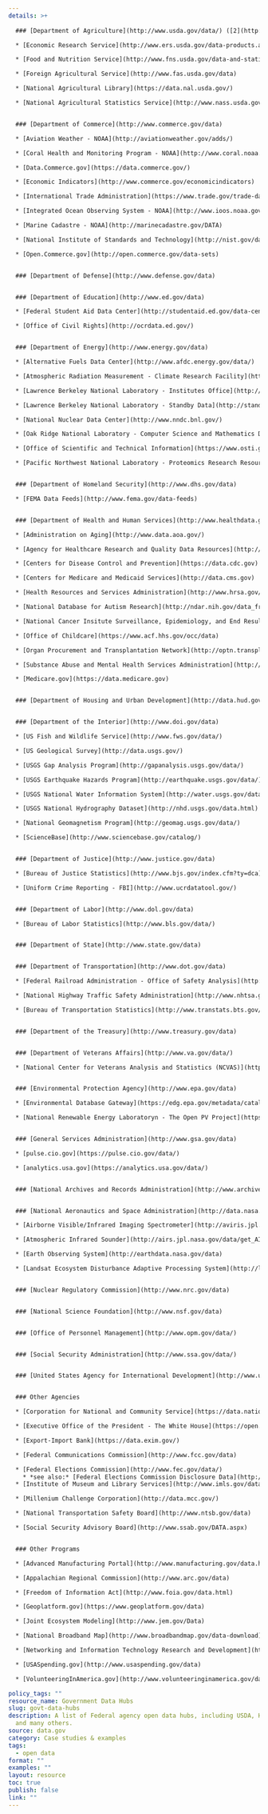 ```yaml
---
details: >+
  
  ### [Department of Agriculture](http://www.usda.gov/data/) ([2](http://www.usda.gov/wps/portal/usda/usdahome?navid=DATA_STATISTICS))

  * [Economic Research Service](http://www.ers.usda.gov/data-products.aspx)

  * [Food and Nutrition Service](http://www.fns.usda.gov/data-and-statistics)

  * [Foreign Agricultural Service](http://www.fas.usda.gov/data)

  * [National Agricultural Library](https://data.nal.usda.gov/)

  * [National Agricultural Statistics Service](http://www.nass.usda.gov/Data_and_Statistics/)


  ### [Department of Commerce](http://www.commerce.gov/data)

  * [Aviation Weather - NOAA](http://aviationweather.gov/adds/)

  * [Coral Health and Monitoring Program - NOAA](http://www.coral.noaa.gov/data.html)

  * [Data.Commerce.gov](https://data.commerce.gov/)

  * [Economic Indicators](http://www.commerce.gov/economicindicators)

  * [International Trade Administration](https://www.trade.gov/trade-data-analysis) 

  * [Integrated Ocean Observing System - NOAA](http://www.ioos.noaa.gov/data/)

  * [Marine Cadastre - NOAA](http://marinecadastre.gov/DATA)

  * [National Institute of Standards and Technology](http://nist.gov/data/)

  * [Open.Commerce.gov](http://open.commerce.gov/data-sets)


  ### [Department of Defense](http://www.defense.gov/data)


  ### [Department of Education](http://www.ed.gov/data)

  * [Federal Student Aid Data Center](http://studentaid.ed.gov/data-center)

  * [Office of Civil Rights](http://ocrdata.ed.gov/)


  ### [Department of Energy](http://www.energy.gov/data)

  * [Alternative Fuels Data Center](http://www.afdc.energy.gov/data/) 

  * [Atmospheric Radiation Measurement - Climate Research Facility](http://www.arm.gov/data)

  * [Lawrence Berkeley National Laboratory - Institutes Office](http://institutes.lanl.gov/data/)

  * [Lawrence Berkeley National Laboratory - Standby Data](http://standby.lbl.gov/data.html)

  * [National Nuclear Data Center](http://www.nndc.bnl.gov/)

  * [Oak Ridge National Laboratory - Computer Science and Mathematics Division](http://www.csm.ornl.gov/data/)

  * [Office of Scientific and Technical Information](https://www.osti.gov/dataexplorer/)

  * [Pacific Northwest National Laboratory - Proteomics Research Resource for Integrative Biology](http://panomics.pnnl.gov/data/) 


  ### [Department of Homeland Security](http://www.dhs.gov/data)

  * [FEMA Data Feeds](http://www.fema.gov/data-feeds)


  ### [Department of Health and Human Services](http://www.healthdata.gov)

  * [Administration on Aging](http://www.data.aoa.gov/)

  * [Agency for Healthcare Research and Quality Data Resources](http://www.ahrq.gov/research/data/index.html)

  * [Centers for Disease Control and Prevention](https://data.cdc.gov) [(2)](http://www.cdc.gov/datastatistics/)

  * [Centers for Medicare and Medicaid Services](http://data.cms.gov)

  * [Health Resources and Services Administration](http://www.hrsa.gov/data-statistics) ([2](http://datawarehouse.hrsa.gov/))

  * [National Database for Autism Research](http://ndar.nih.gov/data_from_labs.html)

  * [National Cancer Insitute Surveillance, Epidemiology, and End Results Program Turning Cancer Data Into Discovery](http://seer.cancer.gov/data/)

  * [Office of Childcare](https://www.acf.hhs.gov/occ/data)

  * [Organ Procurement and Transplantation Network](http://optn.transplant.hrsa.gov/data/)

  * [Substance Abuse and Mental Health Services Administration](http://www.samhsa.gov/data/)

  * [Medicare.gov](https://data.medicare.gov)


  ### [Department of Housing and Urban Development](http://data.hud.gov)


  ### [Department of the Interior](http://www.doi.gov/data) 

  * [US Fish and Wildlife Service](http://www.fws.gov/data/)

  * [US Geological Survey](http://data.usgs.gov/)

  * [USGS Gap Analysis Program](http://gapanalysis.usgs.gov/data/)

  * [USGS Earthquake Hazards Program](http://earthquake.usgs.gov/data/)

  * [USGS National Water Information System](http://water.usgs.gov/data/)

  * [USGS National Hydrography Dataset](http://nhd.usgs.gov/data.html)

  * [National Geomagnetism Program](http://geomag.usgs.gov/data/)

  * [ScienceBase](http://www.sciencebase.gov/catalog/)


  ### [Department of Justice](http://www.justice.gov/data)

  * [Bureau of Justice Statistics](http://www.bjs.gov/index.cfm?ty=dca)

  * [Uniform Crime Reporting - FBI](http://www.ucrdatatool.gov/)


  ### [Department of Labor](http://www.dol.gov/data)

  * [Bureau of Labor Statistics](http://www.bls.gov/data/)


  ### [Department of State](http://www.state.gov/data)


  ### [Department of Transportation](http://www.dot.gov/data)

  * [Federal Railroad Administration - Office of Safety Analysis](http://safetydata.fra.dot.gov/)

  * [National Highway Traffic Safety Administration](http://www.nhtsa.gov/Data)

  * [Bureau of Transportation Statistics](http://www.transtats.bts.gov/)


  ### [Department of the Treasury](http://www.treasury.gov/data)


  ### [Department of Veterans Affairs](http://www.va.gov/data/)

  * [National Center for Veterans Analysis and Statistics (NCVAS)](http://www.va.gov/vetdata/)


  ### [Environmental Protection Agency](http://www.epa.gov/data)

  * [Environmental Database Gateway](https://edg.epa.gov/metadata/catalog/main/home.page)

  * [National Renewable Energy Laboratoryn - The Open PV Project](https://openpv.nrel.gov/login.php?dest=data)


  ### [General Services Administration](http://www.gsa.gov/data)

  * [pulse.cio.gov](https://pulse.cio.gov/data/)

  * [analytics.usa.gov](https://analytics.usa.gov/data/)


  ### [National Archives and Records Administration](http://www.archives.gov/data)


  ### [National Aeronautics and Space Administration](http://data.nasa.gov/)

  * [Airborne Visible/Infrared Imaging Spectrometer](http://aviris.jpl.nasa.gov/data/)

  * [Atmospheric Infrared Sounder](http://airs.jpl.nasa.gov/data/get_AIRS_data/)

  * [Earth Observing System](http://earthdata.nasa.gov/data)

  * [Landsat Ecosystem Disturbance Adaptive Processing System](http://ledaps.nascom.nasa.gov/data/)


  ### [Nuclear Regulatory Commission](http://www.nrc.gov/data)


  ### [National Science Foundation](http://www.nsf.gov/data)


  ### [Office of Personnel Management](http://www.opm.gov/data/)


  ### [Social Security Administration](http://www.ssa.gov/data/)


  ### [United States Agency for International Development](http://www.usaid.gov/data)


  ### Other Agencies

  * [Corporation for National and Community Service](https://data.nationalservice.gov/)

  * [Executive Office of the President - The White House](https://open.whitehouse.gov/)

  * [Export-Import Bank](https://data.exim.gov/)

  * [Federal Communications Commission](http://www.fcc.gov/data)

  * [Federal Elections Commission](http://www.fec.gov/data/)
    * *see also:* [Federal Elections Commission Disclosure Data](http://www.fec.gov/disclosure.shtml)
  * [Institute of Museum and Library Services](http://www.imls.gov/data/)

  * [Millenium Challenge Corporation](http://data.mcc.gov/)

  * [National Transportation Safety Board](http://www.ntsb.gov/data)

  * [Social Security Advisory Board](http://www.ssab.gov/DATA.aspx)


  ### Other Programs  

  * [Advanced Manufacturing Portal](http://www.manufacturing.gov/data.html)

  * [Appalachian Regional Commission](http://www.arc.gov/data)

  * [Freedom of Information Act](http://www.foia.gov/data.html)

  * [Geoplatform.gov](https://www.geoplatform.gov/data)

  * [Joint Ecosystem Modeling](http://www.jem.gov/Data)

  * [National Broadband Map](http://www.broadbandmap.gov/data-download)

  * [Networking and Information Technology Research and Development](http://www.nitrd.gov/data/)

  * [USASpending.gov](http://www.usaspending.gov/data)

  * [VolunteeringInAmerica.gov](http://www.volunteeringinamerica.gov/data.cfm)

policy_tags: ""
resource_name: Government Data Hubs
slug: govt-data-hubs
description: A list of Federal agency open data hubs, including USDA, HHS, NASA,
  and many others.
source: data.gov
category: Case studies & examples
tags:
  - open data
format: ""
examples: ""
layout: resource
toc: true
publish: false
link: ""
---
```


